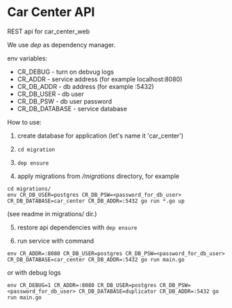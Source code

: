
# Car Center API

REST api for car_center_web

We use *dep* as dependency manager.

env variables:

- CR_DEBUG - turn on debvug logs
- CR_ADDR - service address (for example localhost:8080)
- CR_DB_ADDR - db address (for example :5432)
- CR_DB_USER - db user
- CR_DB_PSW - db user password
- CR_DB_DATABASE - service database

How to use:
1. create database for application (let's name it 'car_center')

2. `cd migration`

3. `dep ensure`

4. apply migrations from */migrations* directory, for example
```
cd migrations/
env CR_DB_USER=postgres CR_DB_PSW=<password_for_db_user> CR_DB_DATABASE=car_center CR_DB_ADDR=:5432 go run *.go up
```
(see readme in migrations/ dir.)

5. restore api dependencies with `dep ensure`

6. run service with command
```
env CR_ADDR=:8080 CR_DB_USER=postgres CR_DB_PSW=<password_for_db_user> CR_DB_DATABASE=car_center CR_DB_ADDR=:5432 go run main.go
```
or with debug logs
```
env CR_DEBUG=1 CR_ADDR=:8080 CR_DB_USER=postgres CR_DB_PSW=<password_for_db_user> CR_DB_DATABASE=duplicator CR_DB_ADDR=:5432 go run main.go
```
